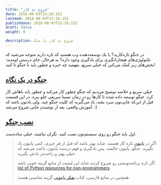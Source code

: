```yaml
---
title: "شروع به کار"
date: 2018-08-03T15:26:15Z
lastmod: 2018-08-03T15:26:15Z
publishdate: 2018-08-03T15:26:15Z
draft: false
weight: 9

description: شروع به کار با جنگ
---
```



در جنگو تازه‌کارید؟ یا یک توسعه‌دهنده وب هستید که تازه دارید متوجه می‌شید که تکنولوژی‌های هیجان‌انگیزی برای یادگیری وجود داره؟ به هرحال، جای درستی اومدید: بخش‌های زیر کمک می‌کنن که خیلی سریع، بفهمید چه خبره و چطور باید با جنگو تا کنید!

## [جنگو در یک نگاه](./overview)

خیلی سریع و خلاصه توضیح می‌دیم که جنگو چطور کار می‌کنه و چطور باید باهاش کار کرد. جنگو توسعه داده شده تا کارها رو در زمان نسبتا سریعی جلو ببره. در این قسمت قبل از این‌که چایی‌تون سرد بشه، یاد می‌گیرید که کلیت جنگو چیه. ولی یادتون باشه که آموزش واقعی، بعد از نوشیدن چایی شروع می‌شه. :)

## [نصب جنگو](./install)

اول باید جنگو رو روی سیستم‌تون نصب کنید. نگران نباشید، خیلی ساده‌ست.


> اگر در [پایتون](https://python.org) تازه کار هستید، شاید بهتر باشه که قبل از هر چیزی، کمی پایتون یاد بگیرید. جنگو، پایتون خالصه. پس یادگیری و فهم درست پایتون، باعث می‌شه که خیلی بهتر و راحت‌تر یادش بگیرید.
>
> اگر تازه برنامه‌نویسی رو شروع کردید شاید این لیست از منابع گزینه خوبی باشه [list of Python resources for non-programmers](https://wiki.python.org/moin/BeginnersGuide/NonProgrammers).
>
> همچنین در منابع فارسی، کتاب [تفکر پایتونی](https://behroozam.github.io/persianthinkpython/) گزینه مناسبی هست.

